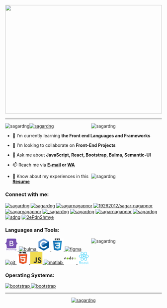 <!--
### Hi there 👋
**SagarDNG/SagarDNG** is a ✨ _special_ ✨ repository because its `README.md` (this file) appears on your GitHub profile.
Here are some ideas to get you started:
- 💬 Ask me about anything about Front-end
- ⚡ Fun fact: You know, if you know😂
- 🔭 I’m currently working on Students site, WebOps team, IIT Madras
- 🌱 I’m currently learning Full-stack
- 👯 I’m looking to collaborate on Web-dev projects
- 🤔 I’m looking for Internships in Front-end
- 📫 Reach me via [E-mail](mailto:ed20b054@smail.iitm.ac.in) or [WA](https://wa.me/919620916448)
- 😄 Pronouns: He/Him
-->

<p> 
    <img src="Banner.gif"
         width="100%" height="350px"/> 
</p>
 
<!-- <h1 align="center">Hey 👋, I'm Sagar Nagapnor</h1>
<h3 align="center">I am currently an Engineering Design student at IIT Madras,</h3>
<h3 align="center">Actively looking for an Internship in Front-End development.</h3> -->

<hr>

<p> 
    <img align="left" src="https://komarev.com/ghpvc/?username=sagardng&label=Profile%20views&color=0e75b6&style=flat" alt="sagardng" /> 
</p>

<p>
  <img align="right" src="https://github-readme-stats.vercel.app/api?username=sagardng&theme=highcontrast&show_icons=true&locale=en&custom_title=Sagar's Github Stats"
       alt="sagardng" width="45%"/>
</p>

<p align="left">
  <a href="https://twitter.com/sagardng" target="blank">
    <img src="https://img.shields.io/twitter/follow/sagardng?logo=twitter&style=for-the-badge" alt="sagardng" />
   </a> 
</p>

* 🌱 I’m currently learning **the Front end Languages and Frameworks**

* 👯 I’m looking to collaborate on **Front-End Projects**

* 💬 Ask me about **JavaScript, React, Bootstrap, Bulma, Semantic-UI**

* 📫 Reach me via **[E-mail](mailto:ed20b054@smail.iitm.ac.in) or [WA](https://wa.me/919620916448)**

<p>
  <img align="right" src="https://github-readme-streak-stats.herokuapp.com/?user=sagardng&theme=highcontrast" alt="sagardng" width="45%"/>
</p>

* 📄 Know about my experiences in this **[Resume](https://docs.google.com/document/d/1V--0XMIfnKd3TO-cvL-CJU7dkNYg8HJxW-8SK-kMszk)**

<!-- * ⚡ Fun fact **You know, if you know** -->



<h3 align="left">Connect with me:</h3>
<p align="left">
<a href="https://codepen.io/sagardng" target="blank"><img align="center" src="https://raw.githubusercontent.com/rahuldkjain/github-profile-readme-generator/master/src/images/icons/Social/codepen.svg" alt="sagardng" height="30" width="40" /></a>
<a href="https://twitter.com/sagardng" target="blank"><img align="center" src="https://raw.githubusercontent.com/rahuldkjain/github-profile-readme-generator/master/src/images/icons/Social/twitter.svg" alt="sagardng" height="30" width="40" /></a>
<a href="https://linkedin.com/in/sagarnagapnor" target="blank"><img align="center" src="https://raw.githubusercontent.com/rahuldkjain/github-profile-readme-generator/master/src/images/icons/Social/linked-in-alt.svg" alt="sagarnagapnor" height="30" width="40" /></a>
<a href="https://stackoverflow.com/users/19262012/sagar-nagapnor" target="blank"><img align="center" src="https://raw.githubusercontent.com/rahuldkjain/github-profile-readme-generator/master/src/images/icons/Social/stack-overflow.svg" alt="19262012/sagar-nagapnor" height="30" width="40" /></a>
<a href="https://fb.com/sagarnagapnor" target="blank"><img align="center" src="https://raw.githubusercontent.com/rahuldkjain/github-profile-readme-generator/master/src/images/icons/Social/facebook.svg" alt="sagarnagapnor" height="30" width="40" /></a>
<a href="https://instagram.com/_sagardng" target="blank"><img align="center" src="https://raw.githubusercontent.com/rahuldkjain/github-profile-readme-generator/master/src/images/icons/Social/instagram.svg" alt="_sagardng" height="30" width="40" /></a>
<a href="https://dribbble.com/sagardng" target="blank"><img align="center" src="https://raw.githubusercontent.com/rahuldkjain/github-profile-readme-generator/master/src/images/icons/Social/dribbble.svg" alt="sagardng" height="30" width="40" /></a>
<a href="https://www.youtube.com/c/sagarnagapnor" target="blank"><img align="center" src="https://raw.githubusercontent.com/rahuldkjain/github-profile-readme-generator/master/src/images/icons/Social/youtube.svg" alt="sagarnagapnor" height="30" width="40" /></a>
<a href="https://www.hackerrank.com/sagardng" target="blank"><img align="center" src="https://raw.githubusercontent.com/rahuldkjain/github-profile-readme-generator/master/src/images/icons/Social/hackerrank.svg" alt="sagardng" height="30" width="40" /></a>
<a href="https://codeforces.com/profile/sdng" target="blank"><img align="center" src="https://raw.githubusercontent.com/rahuldkjain/github-profile-readme-generator/master/src/images/icons/Social/codeforces.svg" alt="sdng" height="30" width="40" /></a>
<a href="https://discord.gg/2ePdnShmye" target="blank"><img align="center" src="https://raw.githubusercontent.com/rahuldkjain/github-profile-readme-generator/master/src/images/icons/Social/discord.svg" alt="2ePdnShmye" height="30" width="40" /></a>
</p>

<h3 align="left">Languages and Tools:</h3>

<p>
  <img align="right" src="https://github-readme-stats.vercel.app/api/top-langs?username=sagardng&theme=highcontrast&show_icons=true&locale=en&layout=compact&custom_title=Most used languages by Sagar" alt="sagardng" width="45%"/>
</p>

<p align="left"> 
  <a href="https://getbootstrap.com" target="_blank" rel="noreferrer"> <img src="https://raw.githubusercontent.com/devicons/devicon/master/icons/bootstrap/bootstrap-plain-wordmark.svg" alt="bootstrap" width="40" height="40"/> </a> 
  <a href="https://bulma.io/" target="_blank" rel="noreferrer"> <img src="https://raw.githubusercontent.com/gilbarbara/logos/804dc257b59e144eaca5bc6ffd16949752c6f789/logos/bulma.svg" alt="bulma" width="40" height="40"/> </a> 
  <a href="https://www.cprogramming.com/" target="_blank" rel="noreferrer"> <img src="https://raw.githubusercontent.com/devicons/devicon/master/icons/c/c-original.svg" alt="c" width="40" height="40"/> </a> 
  <a href="https://www.w3schools.com/css/" target="_blank" rel="noreferrer"> <img src="https://raw.githubusercontent.com/devicons/devicon/master/icons/css3/css3-original-wordmark.svg" alt="css3" width="40" height="40"/> </a> 
  <a href="https://www.figma.com/" target="_blank" rel="noreferrer"> <img src="https://www.vectorlogo.zone/logos/figma/figma-icon.svg" alt="figma" width="40" height="40"/> </a> 
  <a href="https://git-scm.com/" target="_blank" rel="noreferrer"> <img src="https://www.vectorlogo.zone/logos/git-scm/git-scm-icon.svg" alt="git" width="40" height="40"/> </a> 
  <a href="https://www.w3.org/html/" target="_blank" rel="noreferrer"> <img src="https://raw.githubusercontent.com/devicons/devicon/master/icons/html5/html5-original-wordmark.svg" alt="html5" width="40" height="40"/> </a> 
  <a href="https://developer.mozilla.org/en-US/docs/Web/JavaScript" target="_blank" rel="noreferrer"> <img src="https://raw.githubusercontent.com/devicons/devicon/master/icons/javascript/javascript-original.svg" alt="javascript" width="40" height="40"/> </a> 
  <a href="https://www.mathworks.com/" target="_blank" rel="noreferrer"> <img src="https://upload.wikimedia.org/wikipedia/commons/2/21/Matlab_Logo.png" alt="matlab" width="40" height="40"/> </a> 
  <a href="https://nodejs.org" target="_blank" rel="noreferrer"> <img src="https://raw.githubusercontent.com/devicons/devicon/master/icons/nodejs/nodejs-original-wordmark.svg" alt="nodejs" width="40" height="40"/> </a> 
  <a href="https://reactjs.org/" target="_blank" rel="noreferrer"> <img src="https://raw.githubusercontent.com/devicons/devicon/master/icons/react/react-original-wordmark.svg" alt="react" width="40" height="40"/> </a> 
</p>

<h3 align="left">Operating Systems:</h3>
<p align="left">
  <a href="https://android.com" target="_blank" rel="noreferrer"> <img src="https://img.shields.io/badge/Android-3DDC84?style=for-the-badge&logo=android&logoColor=white" alt="bootstrap" height="40"/> </a>
  <a href="https://www.microsoft.com/en-in/windows" target="_blank" rel="noreferrer"> <img src="https://img.shields.io/badge/Windows-0078D6?style=for-the-badge&logo=windows&logoColor=white" alt="bootstrap" height="40"/> </a> 
</p>

<hr>

<p  align="center"> <a href="https://github.com/ryo-ma/github-profile-trophy"><img src="https://github-profile-trophy.vercel.app/?username=sagardng&theme=onedark" alt="sagardng" /></a> </p>
